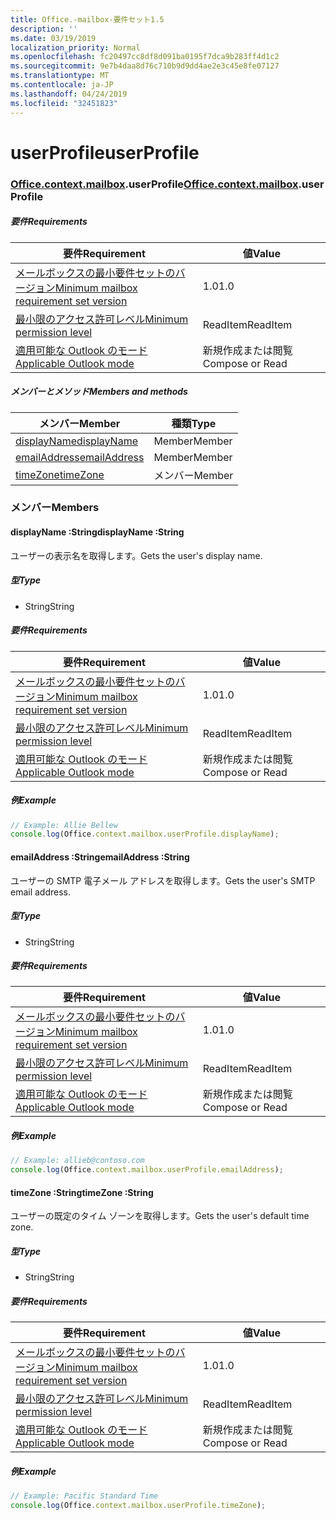 ```yaml
---
title: Office.-mailbox-要件セット1.5
description: ''
ms.date: 03/19/2019
localization_priority: Normal
ms.openlocfilehash: fc20497cc8df8d091ba0195f7dca9b283ff4d1c2
ms.sourcegitcommit: 9e7b4daa8d76c710b9d9dd4ae2e3c45e8fe07127
ms.translationtype: MT
ms.contentlocale: ja-JP
ms.lasthandoff: 04/24/2019
ms.locfileid: "32451823"
---
```

# <a name="userprofile"></a><span data-ttu-id="819bb-102">userProfile</span><span class="sxs-lookup"><span data-stu-id="819bb-102">userProfile</span></span>

### <a name="officeofficemdcontextofficecontextmdmailboxofficecontextmailboxmduserprofile"></a><span data-ttu-id="819bb-103">[Office](Office.md)[.context](Office.context.md)[.mailbox](Office.context.mailbox.md).userProfile</span><span class="sxs-lookup"><span data-stu-id="819bb-103">[Office](Office.md)[.context](Office.context.md)[.mailbox](Office.context.mailbox.md).userProfile</span></span>

##### <a name="requirements"></a><span data-ttu-id="819bb-104">要件</span><span class="sxs-lookup"><span data-stu-id="819bb-104">Requirements</span></span>

|<span data-ttu-id="819bb-105">要件</span><span class="sxs-lookup"><span data-stu-id="819bb-105">Requirement</span></span>| <span data-ttu-id="819bb-106">値</span><span class="sxs-lookup"><span data-stu-id="819bb-106">Value</span></span>|
|---|---|
|[<span data-ttu-id="819bb-107">メールボックスの最小要件セットのバージョン</span><span class="sxs-lookup"><span data-stu-id="819bb-107">Minimum mailbox requirement set version</span></span>](/office/dev/add-ins/reference/requirement-sets/outlook-api-requirement-sets)| <span data-ttu-id="819bb-108">1.0</span><span class="sxs-lookup"><span data-stu-id="819bb-108">1.0</span></span>|
|[<span data-ttu-id="819bb-109">最小限のアクセス許可レベル</span><span class="sxs-lookup"><span data-stu-id="819bb-109">Minimum permission level</span></span>](/outlook/add-ins/understanding-outlook-add-in-permissions)| <span data-ttu-id="819bb-110">ReadItem</span><span class="sxs-lookup"><span data-stu-id="819bb-110">ReadItem</span></span>|
|[<span data-ttu-id="819bb-111">適用可能な Outlook のモード</span><span class="sxs-lookup"><span data-stu-id="819bb-111">Applicable Outlook mode</span></span>](/outlook/add-ins/#extension-points)| <span data-ttu-id="819bb-112">新規作成または閲覧</span><span class="sxs-lookup"><span data-stu-id="819bb-112">Compose or Read</span></span>|

##### <a name="members-and-methods"></a><span data-ttu-id="819bb-113">メンバーとメソッド</span><span class="sxs-lookup"><span data-stu-id="819bb-113">Members and methods</span></span>

| <span data-ttu-id="819bb-114">メンバー</span><span class="sxs-lookup"><span data-stu-id="819bb-114">Member</span></span> | <span data-ttu-id="819bb-115">種類</span><span class="sxs-lookup"><span data-stu-id="819bb-115">Type</span></span> |
|--------|------|
| [<span data-ttu-id="819bb-116">displayName</span><span class="sxs-lookup"><span data-stu-id="819bb-116">displayName</span></span>](#displayname-string) | <span data-ttu-id="819bb-117">Member</span><span class="sxs-lookup"><span data-stu-id="819bb-117">Member</span></span> |
| [<span data-ttu-id="819bb-118">emailAddress</span><span class="sxs-lookup"><span data-stu-id="819bb-118">emailAddress</span></span>](#emailaddress-string) | <span data-ttu-id="819bb-119">Member</span><span class="sxs-lookup"><span data-stu-id="819bb-119">Member</span></span> |
| [<span data-ttu-id="819bb-120">timeZone</span><span class="sxs-lookup"><span data-stu-id="819bb-120">timeZone</span></span>](#timezone-string) | <span data-ttu-id="819bb-121">メンバー</span><span class="sxs-lookup"><span data-stu-id="819bb-121">Member</span></span> |

### <a name="members"></a><span data-ttu-id="819bb-122">メンバー</span><span class="sxs-lookup"><span data-stu-id="819bb-122">Members</span></span>

####  <a name="displayname-string"></a><span data-ttu-id="819bb-123">displayName :String</span><span class="sxs-lookup"><span data-stu-id="819bb-123">displayName :String</span></span>

<span data-ttu-id="819bb-124">ユーザーの表示名を取得します。</span><span class="sxs-lookup"><span data-stu-id="819bb-124">Gets the user's display name.</span></span>

##### <a name="type"></a><span data-ttu-id="819bb-125">型</span><span class="sxs-lookup"><span data-stu-id="819bb-125">Type</span></span>

*   <span data-ttu-id="819bb-126">String</span><span class="sxs-lookup"><span data-stu-id="819bb-126">String</span></span>

##### <a name="requirements"></a><span data-ttu-id="819bb-127">要件</span><span class="sxs-lookup"><span data-stu-id="819bb-127">Requirements</span></span>

|<span data-ttu-id="819bb-128">要件</span><span class="sxs-lookup"><span data-stu-id="819bb-128">Requirement</span></span>| <span data-ttu-id="819bb-129">値</span><span class="sxs-lookup"><span data-stu-id="819bb-129">Value</span></span>|
|---|---|
|[<span data-ttu-id="819bb-130">メールボックスの最小要件セットのバージョン</span><span class="sxs-lookup"><span data-stu-id="819bb-130">Minimum mailbox requirement set version</span></span>](/office/dev/add-ins/reference/requirement-sets/outlook-api-requirement-sets)| <span data-ttu-id="819bb-131">1.0</span><span class="sxs-lookup"><span data-stu-id="819bb-131">1.0</span></span>|
|[<span data-ttu-id="819bb-132">最小限のアクセス許可レベル</span><span class="sxs-lookup"><span data-stu-id="819bb-132">Minimum permission level</span></span>](/outlook/add-ins/understanding-outlook-add-in-permissions)| <span data-ttu-id="819bb-133">ReadItem</span><span class="sxs-lookup"><span data-stu-id="819bb-133">ReadItem</span></span>|
|[<span data-ttu-id="819bb-134">適用可能な Outlook のモード</span><span class="sxs-lookup"><span data-stu-id="819bb-134">Applicable Outlook mode</span></span>](/outlook/add-ins/#extension-points)| <span data-ttu-id="819bb-135">新規作成または閲覧</span><span class="sxs-lookup"><span data-stu-id="819bb-135">Compose or Read</span></span>|

##### <a name="example"></a><span data-ttu-id="819bb-136">例</span><span class="sxs-lookup"><span data-stu-id="819bb-136">Example</span></span>

```javascript
// Example: Allie Bellew
console.log(Office.context.mailbox.userProfile.displayName);
```

####  <a name="emailaddress-string"></a><span data-ttu-id="819bb-137">emailAddress :String</span><span class="sxs-lookup"><span data-stu-id="819bb-137">emailAddress :String</span></span>

<span data-ttu-id="819bb-138">ユーザーの SMTP 電子メール アドレスを取得します。</span><span class="sxs-lookup"><span data-stu-id="819bb-138">Gets the user's SMTP email address.</span></span>

##### <a name="type"></a><span data-ttu-id="819bb-139">型</span><span class="sxs-lookup"><span data-stu-id="819bb-139">Type</span></span>

*   <span data-ttu-id="819bb-140">String</span><span class="sxs-lookup"><span data-stu-id="819bb-140">String</span></span>

##### <a name="requirements"></a><span data-ttu-id="819bb-141">要件</span><span class="sxs-lookup"><span data-stu-id="819bb-141">Requirements</span></span>

|<span data-ttu-id="819bb-142">要件</span><span class="sxs-lookup"><span data-stu-id="819bb-142">Requirement</span></span>| <span data-ttu-id="819bb-143">値</span><span class="sxs-lookup"><span data-stu-id="819bb-143">Value</span></span>|
|---|---|
|[<span data-ttu-id="819bb-144">メールボックスの最小要件セットのバージョン</span><span class="sxs-lookup"><span data-stu-id="819bb-144">Minimum mailbox requirement set version</span></span>](/office/dev/add-ins/reference/requirement-sets/outlook-api-requirement-sets)| <span data-ttu-id="819bb-145">1.0</span><span class="sxs-lookup"><span data-stu-id="819bb-145">1.0</span></span>|
|[<span data-ttu-id="819bb-146">最小限のアクセス許可レベル</span><span class="sxs-lookup"><span data-stu-id="819bb-146">Minimum permission level</span></span>](/outlook/add-ins/understanding-outlook-add-in-permissions)| <span data-ttu-id="819bb-147">ReadItem</span><span class="sxs-lookup"><span data-stu-id="819bb-147">ReadItem</span></span>|
|[<span data-ttu-id="819bb-148">適用可能な Outlook のモード</span><span class="sxs-lookup"><span data-stu-id="819bb-148">Applicable Outlook mode</span></span>](/outlook/add-ins/#extension-points)| <span data-ttu-id="819bb-149">新規作成または閲覧</span><span class="sxs-lookup"><span data-stu-id="819bb-149">Compose or Read</span></span>|

##### <a name="example"></a><span data-ttu-id="819bb-150">例</span><span class="sxs-lookup"><span data-stu-id="819bb-150">Example</span></span>

```javascript
// Example: allieb@contoso.com
console.log(Office.context.mailbox.userProfile.emailAddress);
```

####  <a name="timezone-string"></a><span data-ttu-id="819bb-151">timeZone :String</span><span class="sxs-lookup"><span data-stu-id="819bb-151">timeZone :String</span></span>

<span data-ttu-id="819bb-152">ユーザーの既定のタイム ゾーンを取得します。</span><span class="sxs-lookup"><span data-stu-id="819bb-152">Gets the user's default time zone.</span></span>

##### <a name="type"></a><span data-ttu-id="819bb-153">型</span><span class="sxs-lookup"><span data-stu-id="819bb-153">Type</span></span>

*   <span data-ttu-id="819bb-154">String</span><span class="sxs-lookup"><span data-stu-id="819bb-154">String</span></span>

##### <a name="requirements"></a><span data-ttu-id="819bb-155">要件</span><span class="sxs-lookup"><span data-stu-id="819bb-155">Requirements</span></span>

|<span data-ttu-id="819bb-156">要件</span><span class="sxs-lookup"><span data-stu-id="819bb-156">Requirement</span></span>| <span data-ttu-id="819bb-157">値</span><span class="sxs-lookup"><span data-stu-id="819bb-157">Value</span></span>|
|---|---|
|[<span data-ttu-id="819bb-158">メールボックスの最小要件セットのバージョン</span><span class="sxs-lookup"><span data-stu-id="819bb-158">Minimum mailbox requirement set version</span></span>](/office/dev/add-ins/reference/requirement-sets/outlook-api-requirement-sets)| <span data-ttu-id="819bb-159">1.0</span><span class="sxs-lookup"><span data-stu-id="819bb-159">1.0</span></span>|
|[<span data-ttu-id="819bb-160">最小限のアクセス許可レベル</span><span class="sxs-lookup"><span data-stu-id="819bb-160">Minimum permission level</span></span>](/outlook/add-ins/understanding-outlook-add-in-permissions)| <span data-ttu-id="819bb-161">ReadItem</span><span class="sxs-lookup"><span data-stu-id="819bb-161">ReadItem</span></span>|
|[<span data-ttu-id="819bb-162">適用可能な Outlook のモード</span><span class="sxs-lookup"><span data-stu-id="819bb-162">Applicable Outlook mode</span></span>](/outlook/add-ins/#extension-points)| <span data-ttu-id="819bb-163">新規作成または閲覧</span><span class="sxs-lookup"><span data-stu-id="819bb-163">Compose or Read</span></span>|

##### <a name="example"></a><span data-ttu-id="819bb-164">例</span><span class="sxs-lookup"><span data-stu-id="819bb-164">Example</span></span>

```javascript
// Example: Pacific Standard Time
console.log(Office.context.mailbox.userProfile.timeZone);
```

